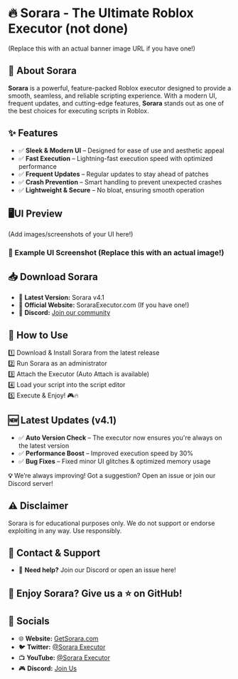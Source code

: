 # 🔥 Sorara - The Ultimate Roblox Executor (not done)

(Replace this with an actual banner image URL if you have one!)

## 🚀 About Sorara

**Sorara** is a powerful, feature-packed Roblox executor designed to provide a smooth, seamless, and reliable scripting experience. With a modern UI, frequent updates, and cutting-edge features, **Sorara** stands out as one of the best choices for executing scripts in Roblox.

## ✨ Features
- ✅ **Sleek & Modern UI** – Designed for ease of use and aesthetic appeal
- ✅ **Fast Execution** – Lightning-fast execution speed with optimized performance
- ✅ **Frequent Updates** – Regular updates to stay ahead of patches
- ✅ **Crash Prevention** – Smart handling to prevent unexpected crashes
- ✅ **Lightweight & Secure** – No bloat, ensuring smooth operation

## 🖥️UI Preview
(Add images/screenshots of your UI here!)

### 📸 Example UI Screenshot (Replace this with an actual image!)

## 📥 Download Sorara
- 🔹 **Latest Version:** Sorara v4.1
- 🔹 **Official Website:** SoraraExecutor.com (If you have one!)
- 🔹 **Discord:** [Join our community](#)

## 📌 How to Use
1️⃣ Download & Install Sorara from the latest release  
2️⃣ Run Sorara as an administrator  
3️⃣ Attach the Executor (Auto Attach is available)  
4️⃣ Load your script into the script editor  
5️⃣ Execute & Enjoy! 🎮🔥

## 🆕 Latest Updates (v4.1)
- ✅ **Auto Version Check** – The executor now ensures you're always on the latest version  
- ✅ **Performance Boost** – Improved execution speed by 30%  
- ✅ **Bug Fixes** – Fixed minor UI glitches & optimized memory usage

**💡** We’re always improving! Got a suggestion? Open an issue or join our Discord server!

## ⚠️ Disclaimer
Sorara is for educational purposes only. We do not support or endorse exploiting in any way. Use responsibly.

## 📧 Contact & Support
- 💬 **Need help?** Join our Discord or open an issue here!  

## 🚀 Enjoy Sorara? Give us a ⭐ on GitHub!

## 🔗 Socials
- 🌐 **Website:** [GetSorara.com](https://getsorara.framer.website)
- 🐦 **Twitter:** [@Sorara Executor](https://getsorara.framer.website)
- 📺 **YouTube:** [@Sorara Executor](https://getsorara.framer.website)
- 🎮 **Discord:** [Join Us](#)
